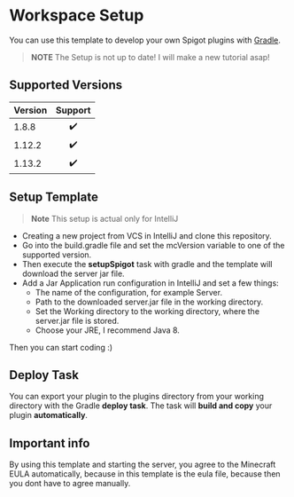 # Workspace Setup

You can use this template to develop your own Spigot plugins with [Gradle](https://gradle.org/). 

>**NOTE** The Setup is not up to date! I will make a new tutorial asap!

## Supported Versions

| Version | Support |
| ------- | :-----: |
| 1.8.8   | ✔️       |
| 1.12.2  | ✔️       |
| 1.13.2  | ✔️       |



## Setup Template

> **Note** This setup is actual only for IntelliJ 

- Creating a new project from VCS in IntelliJ and clone this repository.
- Go into the build.gradle file and set the mcVersion variable to one of the supported version. 
- Then execute the **setupSpigot** task with gradle and the template will download the server jar file.
- Add a Jar Application run configuration in IntelliJ and set a few things:
   - The name of the configuration, for example Server.
   - Path to the downloaded server.jar file in the working directory.
   - Set the Working directory to the working directory, where the server.jar file is stored.
   - Choose your JRE, I recommend Java 8.

Then you can start coding :)



## Deploy Task

You can export your plugin to the plugins directory from your working directory with the Gradle **deploy task**. The task will **build and copy** your plugin **automatically**. 

## Important info

By using this template and starting the server, you agree to the Minecraft EULA automatically, because in this template is the eula file, because then you dont have to agree manually.
